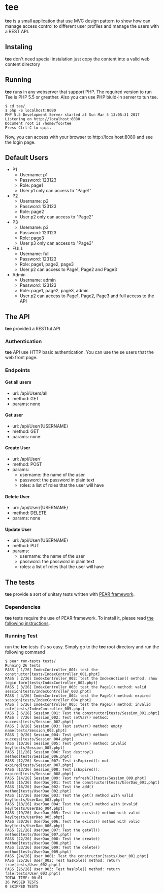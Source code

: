 # tee
__tee__ is a small application that use MVC design pattern to show how can manage access control to different user profiles and manage the users with a REST API.
## Instaling
__tee__ don't need special instalation just copy the content into a valid web content directory
## Running
__tee__ runs in any webserver that support PHP. The required version to run Tee is PHP 5.5 or greather. Also you can use PHP biuld-in server to tun tee.

```
$ cd tee/
$ php -S localhost:8080
PHP 5.5 Development Server started at Sun Mar 5 13:05:31 2017
Listening on http://localhost:8080
Document root is /home/foo/tee
Press Ctrl-C to quit.
```
Now, you can access with your browser to http://localhost:8080 and see the login page.

## Default Users ##
* P1
  * Username: p1
  * Password: 123123
  * Role: page1
  * User p1 only can access to "Page1"
* P2
  * Username: p2
  * Password: 123123
  * Role: page2
  * User p2 only can access to "Page2"
* P3
  * Username: p3
  * Password: 123123
  * Role: page3
  * User p3 only can access to "Page3"
* FULL
  * Username: full
  * Password: 123123
  * Role: page1, page2, page3
  * User p2 can access to Page1, Page2 and Page3
* Admin
  * Username: admin
  * Password: 123123
  * Role: page1, page2, page3, admin
  * User p2 can access to Page1, Page2, Page3 and full access to the API

## The API
__tee__ provided a RESTful API

### Authentication
__tee__ API use HTTP basic authentication. You can use the se users that the web front page.

### Endpoints
#### Get all users
* uri: /api/Users/all
* method: GET
* params: none

#### Get user
* uri: /api/User/{USERNAME}
* method: GET
* params: none

#### Create User
* uri: /api/User/
* method: POST
* params:
  * username: the name of the user
  * password: the password in plain text
  * roles: a list of roles that the user will have

#### Delete User
* uri: /api/User/{USERNAME}
* method: DELETE
* params: none

#### Update User
* uri: /api/User/{USERNAME}
* method: PUT
* params:
  * username: the name of the user
  * password: the password in plain text
  * roles: a list of roles that the user will have

## The tests
__tee__ provide a sort of unitary tests written with [PEAR framework](https://pear.php.net/).

### Dependencies
__tee__ tests require the use of PEAR framework. To install it, please read [the following instructions](https://pear.php.net/manual/en/installation.php).

### Running Test
run the __tee__ tests it's so easy. Simply go to the __tee__ root directory and run the following command
```
$ pear run-tests tests/
Running 26 tests
PASS [ 1/26] IndexController_001: test the constructor[tests/IndexController_001.phpt]
PASS [ 2/26] IndexController_002: test the IndexAction() method: show login form[tests/IndexController_002.phpt]
PASS [ 3/26] IndexController_003: test the Page1() method: valid session[tests/IndexController_003.phpt]
PASS [ 4/26] IndexController_004: test the Page1() method: expired session[tests/IndexController_004.phpt]
PASS [ 5/26] IndexController_005: test the Page1() method: invalid role[tests/IndexController_005.phpt]
PASS [ 6/26] Session_001: Test the constructor[tests/Session_001.phpt]
PASS [ 7/26] Session_002: Test setVar() method: success[tests/Session_002.phpt]
PASS [ 8/26] Session_003: Test setVar() method: empty name[tests/Session_003.phpt]
PASS [ 9/26] Session_004: Test getVar() method: success[tests/Session_004.phpt]
PASS [10/26] Session_005: Test getVar() method: invalid key[tests/Session_005.phpt]
PASS [11/26] Session_006: Test destroy() method[tests/Session_006.phpt]
PASS [12/26] Session_007: Test isExpired(): not expired[tests/Session_007.phpt]
PASS [13/26] Session_008: Test isExpired(): expired[tests/Session_008.phpt]
PASS [14/26] Session_009: Test refresh()[tests/Session_009.phpt]
PASS [15/26] UserDao_001: Test the constructor[tests/UserDao_001.phpt]
PASS [16/26] UserDao_002: Test the add() method[tests/UserDao_002.phpt]
PASS [17/26] UserDao_003: Test the get() method with valid key[tests/UserDao_003.phpt]
PASS [18/26] UserDao_004: Test the get() method with invalid key[tests/UserDao_004.phpt]
PASS [19/26] UserDao_005: Test the exists() method with valid key[tests/UserDao_005.phpt]
PASS [20/26] UserDao_006: Test the exists() method with valid key[tests/UserDao_006.phpt]
PASS [21/26] UserDao_007: Test the getAll() method[tests/UserDao_007.phpt]
PASS [22/26] UserDao_008: Test the create() method[tests/UserDao_008.phpt]
PASS [23/26] UserDao_009: Test the delete() method[tests/UserDao_009.phpt]
PASS [24/26] User_0001: Test the constructor[tests/User_001.phpt]
PASS [25/26] User_002: Test hasRole() method: return true[tests/User_002.phpt]
PASS [26/26] User_003: Test hasRole() method: return fale[tests/User_003.phpt]
TOTAL TIME: 00:01
26 PASSED TESTS
0 SKIPPED TESTS
```

